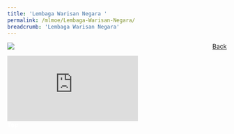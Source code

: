```yaml
---
title: 'Lembaga Warisan Negara '
permalink: /mlmoe/Lembaga-Warisan-Negara/
breadcrumb: 'Lembaga Warisan Negara'
---
```

<!-- Global site tag (gtag.js) - Google Ads: 726049306 -->
<script async src="https://www.googletagmanager.com/gtag/js?id=AW-726049306"></script>
<script>
  window.dataLayer = window.dataLayer || [];
  function gtag(){dataLayer.push(arguments);}
  gtag('js', new Date());

  gtag('config', 'AW-726049306');
</script>
<a href="/gallery/pameran- bahasa- melayu-malay-language-exhibitions-e/community-partners/" style="float:right;">Back</a>
 <img src="/images/NHB-ML.jpg"> <br/>

<div class="video-container">
  <iframe src="https://www.youtube.com/embed/LYdFHLe378Y" frameborder="0" allow="accelerometer; autoplay; encrypted-media; gyroscope; picture-in-picture" allowfullscreen></iframe>
<br/>
</div>
<div class="btntop"><a href="#top" style="text-decoration:none;"><span style="color:white"><b>Top</b></span></a></div>
